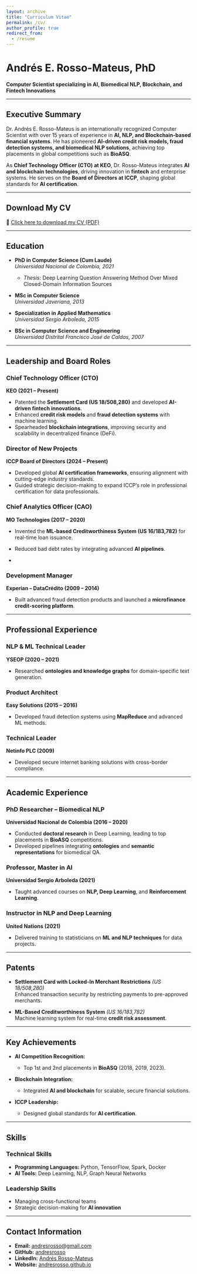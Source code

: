 ```yaml
---
layout: archive
title: "Curriculum Vitae"
permalink: /cv/
author_profile: true
redirect_from:
  - /resume
---
```


# **Andrés E. Rosso-Mateus, PhD**  
**Computer Scientist specializing in AI, Biomedical NLP, Blockchain, and Fintech Innovations**

---

## **Executive Summary**  

Dr. Andrés E. Rosso-Mateus is an internationally recognized Computer Scientist with over 15 years of experience in **AI, NLP, and Blockchain-based financial systems**. He has pioneered **AI-driven credit risk models, fraud detection systems, and biomedical NLP solutions**, achieving top placements in global competitions such as **BioASQ**.  

As **Chief Technology Officer (CTO) at KEO**, Dr. Rosso-Mateus integrates **AI and blockchain technologies**, driving innovation in **fintech** and enterprise systems. He serves on the **Board of Directors at ICCP**, shaping global standards for **AI certification**.  

---

## **Download My CV**  
📄 [Click here to download my CV (PDF)](files/CV_Rosso_Mateus.pdf)  

---

## **Education**  

- **PhD in Computer Science (Cum Laude)**  
  *Universidad Nacional de Colombia, 2021*  
  - *Thesis:* Deep Learning Question Answering Method Over Mixed Closed-Domain Information Sources  

- **MSc in Computer Science**  
  *Universidad Javeriana, 2013*  

- **Specialization in Applied Mathematics**  
  *Universidad Sergio Arboleda, 2015*  

- **BSc in Computer Science and Engineering**  
  *Universidad Distrital Francisco José de Caldas, 2007*  

---

## **Leadership and Board Roles**  

### **Chief Technology Officer (CTO)**  
**KEO (2021 – Present)**  
- Patented the **Settlement Card (US 18/508,280)** and developed **AI-driven fintech innovations**.  
- Enhanced **credit risk models** and **fraud detection systems** with machine learning.  
- Spearheaded **blockchain integrations**, improving security and scalability in decentralized finance (DeFi).  

### **Director of New Projects**  
**ICCP Board of Directors (2024 – Present)**  
- Developed global **AI certification frameworks**, ensuring alignment with cutting-edge industry standards.  
- Guided strategic decision-making to expand ICCP’s role in professional certification for data professionals.  


### **Chief Analytics Officer (CAO)**  
**MO Technologies (2017 – 2020)**  
- Invented the **ML-based Creditworthiness System (US 16/183,782)** for real-time loan issuance.  
- Reduced bad debt rates by integrating advanced **AI pipelines**.

- 
### **Development Manager**  
**Experian – DataCrédito (2009 – 2014)**  
- Built advanced fraud detection products and launched a **microfinance credit-scoring platform**.  
---

## **Professional Experience**  

### **NLP & ML Technical Leader**  
**YSEOP (2020 – 2021)**  
- Researched **ontologies and knowledge graphs** for domain-specific text generation.  

### **Product Architect**  
**Easy Solutions (2015 – 2016)**  
- Developed fraud detection systems using **MapReduce** and advanced ML methods.  

### **Technical Leader**  
**Netinfo PLC (2009)**  
- Developed secure internet banking solutions with cross-border compliance.  

---

## **Academic Experience**  

### **PhD Researcher – Biomedical NLP**  
**Universidad Nacional de Colombia (2016 – 2020)**  
- Conducted **doctoral research** in Deep Learning, leading to top placements in **BioASQ** competitions.  
- Developed pipelines integrating **ontologies** and **semantic representations** for biomedical QA.  

### **Professor, Master in AI**  
**Universidad Sergio Arboleda (2021)**  
- Taught advanced courses on **NLP, Deep Learning**, and **Reinforcement Learning**.  

### **Instructor in NLP and Deep Learning**  
**United Nations (2021)**  
- Delivered training to statisticians on **ML and NLP techniques** for data projects.  

---

## **Patents**  

- **Settlement Card with Locked-In Merchant Restrictions** *(US 18/508,280)*  
  Enhanced transaction security by restricting payments to pre-approved merchants.  

- **ML-Based Creditworthiness System** *(US 16/183,782)*  
  Machine learning system for real-time **credit risk assessment**.  

---

## **Key Achievements**  

- **AI Competition Recognition:**  
  - Top 1st and 2nd placements in **BioASQ** (2018, 2019, 2023).  

- **Blockchain Integration:**  
  - Integrated **AI and blockchain** for scalable, secure financial solutions.  

- **ICCP Leadership:**  
  - Designed global standards for **AI certification**.  

---

## **Skills**  

### **Technical Skills**  
- **Programming Languages:** Python, TensorFlow, Spark, Docker  
- **AI Tools:** Deep Learning, NLP, Graph Neural Networks  

### **Leadership Skills**  
- Managing cross-functional teams  
- Strategic decision-making for **AI innovation**  

---

## **Contact Information**  

- **Email:** [andresrosso@gmail.com](mailto:andresrosso@gmail.com)  
- **GitHub:** [andresrosso](https://github.com/andresrosso)  
- **LinkedIn:** [Andrés Rosso-Mateus](https://www.linkedin.com/in/andres-rosso-mateus/)  
- **Website:** [andresrosso.github.io](https://andresrosso.github.io)  
